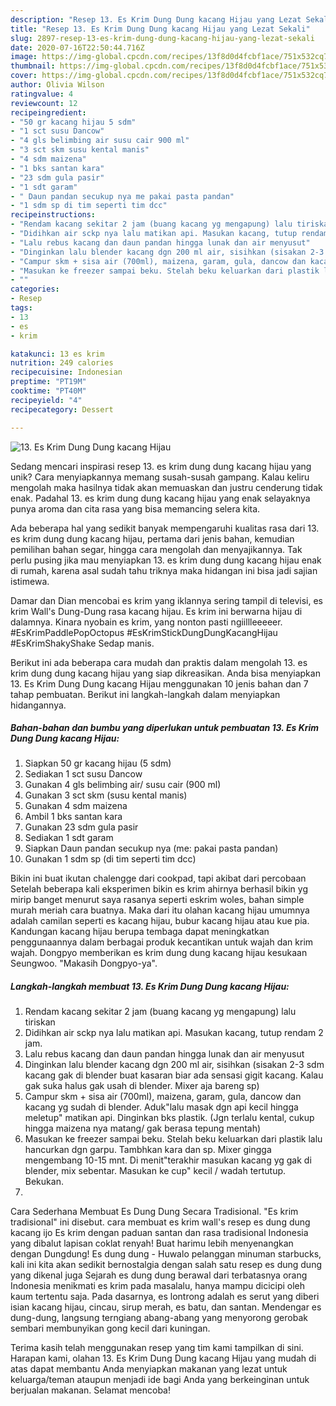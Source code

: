 ```yaml
---
description: "Resep 13. Es Krim Dung Dung kacang Hijau yang Lezat Sekali"
title: "Resep 13. Es Krim Dung Dung kacang Hijau yang Lezat Sekali"
slug: 2897-resep-13-es-krim-dung-dung-kacang-hijau-yang-lezat-sekali
date: 2020-07-16T22:50:44.716Z
image: https://img-global.cpcdn.com/recipes/13f8d0d4fcbf1ace/751x532cq70/13-es-krim-dung-dung-kacang-hijau-foto-resep-utama.jpg
thumbnail: https://img-global.cpcdn.com/recipes/13f8d0d4fcbf1ace/751x532cq70/13-es-krim-dung-dung-kacang-hijau-foto-resep-utama.jpg
cover: https://img-global.cpcdn.com/recipes/13f8d0d4fcbf1ace/751x532cq70/13-es-krim-dung-dung-kacang-hijau-foto-resep-utama.jpg
author: Olivia Wilson
ratingvalue: 4
reviewcount: 12
recipeingredient:
- "50 gr kacang hijau 5 sdm"
- "1 sct susu Dancow"
- "4 gls belimbing air susu cair 900 ml"
- "3 sct skm susu kental manis"
- "4 sdm maizena"
- "1 bks santan kara"
- "23 sdm gula pasir"
- "1 sdt garam"
- " Daun pandan secukup nya me pakai pasta pandan"
- "1 sdm sp di tim seperti tim dcc"
recipeinstructions:
- "Rendam kacang sekitar 2 jam (buang kacang yg mengapung) lalu tiriskan"
- "Didihkan air sckp nya lalu matikan api. Masukan kacang, tutup rendam 2 jam."
- "Lalu rebus kacang dan daun pandan hingga lunak dan air menyusut"
- "Dinginkan lalu blender kacang dgn 200 ml air, sisihkan (sisakan 2-3 sdm kacang gak di blender buat kasaran biar ada sensasi gigit kacang. Kalau gak suka halus gak usah di blender. Mixer aja bareng sp)"
- "Campur skm + sisa air (700ml), maizena, garam, gula, dancow dan kacang yg sudah di blender. Aduk&#34;lalu masak dgn api kecil hingga meletup&#34; matikan api. Dinginkan bks plastik. (Jgn terlalu kental, cukup hingga maizena nya matang/ gak berasa tepung mentah)"
- "Masukan ke freezer sampai beku. Stelah beku keluarkan dari plastik lalu hancurkan dgn garpu. Tambhkan kara dan sp. Mixer gingga mengembang 10-15 mnt. Di menit&#34;terakhir masukan kacang yg gak di blender, mix sebentar. Masukan ke cup&#34; kecil / wadah tertutup. Bekukan."
- ""
categories:
- Resep
tags:
- 13
- es
- krim

katakunci: 13 es krim 
nutrition: 249 calories
recipecuisine: Indonesian
preptime: "PT19M"
cooktime: "PT40M"
recipeyield: "4"
recipecategory: Dessert

---
```



![13. Es Krim Dung Dung kacang Hijau](https://img-global.cpcdn.com/recipes/13f8d0d4fcbf1ace/751x532cq70/13-es-krim-dung-dung-kacang-hijau-foto-resep-utama.jpg)

Sedang mencari inspirasi resep 13. es krim dung dung kacang hijau yang unik? Cara menyiapkannya memang susah-susah gampang. Kalau keliru mengolah maka hasilnya tidak akan memuaskan dan justru cenderung tidak enak. Padahal 13. es krim dung dung kacang hijau yang enak selayaknya punya aroma dan cita rasa yang bisa memancing selera kita.

Ada beberapa hal yang sedikit banyak mempengaruhi kualitas rasa dari 13. es krim dung dung kacang hijau, pertama dari jenis bahan, kemudian pemilihan bahan segar, hingga cara mengolah dan menyajikannya. Tak perlu pusing jika mau menyiapkan 13. es krim dung dung kacang hijau enak di rumah, karena asal sudah tahu triknya maka hidangan ini bisa jadi sajian istimewa.

Damar dan Dian mencobai es krim yang iklannya sering tampil di televisi, es krim Wall&#39;s Dung-Dung rasa kacang hijau. Es krim ini berwarna hijau di dalamnya. Kinara nyobain es krim, yang nonton pasti ngiillleeeeer. #EsKrimPaddlePopOctopus #EsKrimStickDungDungKacangHijau #EsKrimShakyShake Sedap manis.


Berikut ini ada beberapa cara mudah dan praktis dalam mengolah 13. es krim dung dung kacang hijau yang siap dikreasikan. Anda bisa menyiapkan 13. Es Krim Dung Dung kacang Hijau menggunakan 10 jenis bahan dan 7 tahap pembuatan. Berikut ini langkah-langkah dalam menyiapkan hidangannya.

<!--inarticleads1-->

##### Bahan-bahan dan bumbu yang diperlukan untuk pembuatan 13. Es Krim Dung Dung kacang Hijau:

1. Siapkan 50 gr kacang hijau (5 sdm)
1. Sediakan 1 sct susu Dancow
1. Gunakan 4 gls belimbing air/ susu cair (900 ml)
1. Gunakan 3 sct skm (susu kental manis)
1. Gunakan 4 sdm maizena
1. Ambil 1 bks santan kara
1. Gunakan 23 sdm gula pasir
1. Sediakan 1 sdt garam
1. Siapkan  Daun pandan secukup nya (me: pakai pasta pandan)
1. Gunakan 1 sdm sp (di tim seperti tim dcc)


Bikin ini buat ikutan chalengge dari cookpad, tapi akibat dari percobaan Setelah beberapa kali eksperimen bikin es krim ahirnya berhasil bikin yg mirip banget menurut saya rasanya seperti eskrim woles, bahan simple murah meriah cara buatnya. Maka dari itu olahan kacang hijau umumnya adalah camilan seperti es kacang hijau, bubur kacang hijau atau kue pia. Kandungan kacang hijau berupa tembaga dapat meningkatkan penggunaannya dalam berbagai produk kecantikan untuk wajah dan krim wajah. Dongpyo memberikan es krim dung dung kacang hijau kesukaan Seungwoo. &#34;Makasih Dongpyo-ya&#34;. 

<!--inarticleads2-->

##### Langkah-langkah membuat 13. Es Krim Dung Dung kacang Hijau:

1. Rendam kacang sekitar 2 jam (buang kacang yg mengapung) lalu tiriskan
1. Didihkan air sckp nya lalu matikan api. Masukan kacang, tutup rendam 2 jam.
1. Lalu rebus kacang dan daun pandan hingga lunak dan air menyusut
1. Dinginkan lalu blender kacang dgn 200 ml air, sisihkan (sisakan 2-3 sdm kacang gak di blender buat kasaran biar ada sensasi gigit kacang. Kalau gak suka halus gak usah di blender. Mixer aja bareng sp)
1. Campur skm + sisa air (700ml), maizena, garam, gula, dancow dan kacang yg sudah di blender. Aduk&#34;lalu masak dgn api kecil hingga meletup&#34; matikan api. Dinginkan bks plastik. (Jgn terlalu kental, cukup hingga maizena nya matang/ gak berasa tepung mentah)
1. Masukan ke freezer sampai beku. Stelah beku keluarkan dari plastik lalu hancurkan dgn garpu. Tambhkan kara dan sp. Mixer gingga mengembang 10-15 mnt. Di menit&#34;terakhir masukan kacang yg gak di blender, mix sebentar. Masukan ke cup&#34; kecil / wadah tertutup. Bekukan.
1. 


Cara Sederhana Membuat Es Dung Dung Secara Tradisional. &#34;Es krim tradisional&#34; ini disebut. cara membuat es krim wall&#39;s resep es dung dung kacang ijo Es krim dengan paduan santan dan rasa tradisional Indonesia yang dibalut lapisan coklat renyah! Buat harimu lebih menyenangkan dengan Dungdung! Es dung dung - Huwalo pelanggan minuman starbucks, kali ini kita akan sedikit bernostalgia dengan salah satu resep es dung dung yang dikenal juga Sejarah es dung dung berawal dari terbatasnya orang Indonesia menikmati es krim pada masalalu, hanya mampu dicicipi oleh kaum tertentu saja. Pada dasarnya, es lontrong adalah es serut yang diberi isian kacang hijau, cincau, sirup merah, es batu, dan santan. Mendengar es dung-dung, langsung terngiang abang-abang yang menyorong gerobak sembari membunyikan gong kecil dari kuningan. 

Terima kasih telah menggunakan resep yang tim kami tampilkan di sini. Harapan kami, olahan 13. Es Krim Dung Dung kacang Hijau yang mudah di atas dapat membantu Anda menyiapkan makanan yang lezat untuk keluarga/teman ataupun menjadi ide bagi Anda yang berkeinginan untuk berjualan makanan. Selamat mencoba!
